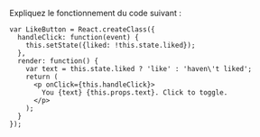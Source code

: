 Expliquez le fonctionnement du code suivant :

    var LikeButton = React.createClass({
      handleClick: function(event) {
        this.setState({liked: !this.state.liked});
      },
      render: function() {
        var text = this.state.liked ? 'like' : 'haven\'t liked';
        return (
          <p onClick={this.handleClick}>
            You {text} {this.props.text}. Click to toggle.
          </p>
        );
      }
    });
